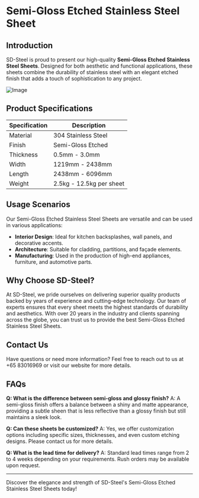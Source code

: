 # Semi-Gloss Etched Stainless Steel Sheet

## Introduction
SD-Steel is proud to present our high-quality **Semi-Gloss Etched Stainless Steel Sheets**. Designed for both aesthetic and functional applications, these sheets combine the durability of stainless steel with an elegant etched finish that adds a touch of sophistication to any project.

![Image](https://github.com/user-attachments/assets/2567258e-e124-4816-932d-1809bd27ef0b)

## Product Specifications

| Specification | Description |
|---------------|-------------|
| Material      | 304 Stainless Steel |
| Finish        | Semi-Gloss Etched |
| Thickness     | 0.5mm - 3.0mm |
| Width         | 1219mm - 2438mm |
| Length        | 2438mm - 6096mm |
| Weight        | 2.5kg - 12.5kg per sheet |

## Usage Scenarios
Our Semi-Gloss Etched Stainless Steel Sheets are versatile and can be used in various applications:
- **Interior Design**: Ideal for kitchen backsplashes, wall panels, and decorative accents.
- **Architecture**: Suitable for cladding, partitions, and façade elements.
- **Manufacturing**: Used in the production of high-end appliances, furniture, and automotive parts.

## Why Choose SD-Steel?
At SD-Steel, we pride ourselves on delivering superior quality products backed by years of experience and cutting-edge technology. Our team of experts ensures that every sheet meets the highest standards of durability and aesthetics. With over 20 years in the industry and clients spanning across the globe, you can trust us to provide the best Semi-Gloss Etched Stainless Steel Sheets.

## Contact Us
Have questions or need more information? Feel free to reach out to us at +65 83016969 or visit our website for more details.

## FAQs
**Q: What is the difference between semi-gloss and glossy finish?**
A: A semi-gloss finish offers a balance between a shiny and matte appearance, providing a subtle sheen that is less reflective than a glossy finish but still maintains a sleek look.

**Q: Can these sheets be customized?**
A: Yes, we offer customization options including specific sizes, thicknesses, and even custom etching designs. Please contact us for more details.

**Q: What is the lead time for delivery?**
A: Standard lead times range from 2 to 4 weeks depending on your requirements. Rush orders may be available upon request.

---

Discover the elegance and strength of SD-Steel's Semi-Gloss Etched Stainless Steel Sheets today!